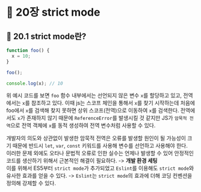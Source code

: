 # 📕 20장 strict mode

## 📝 20.1 strict mode란?

```js
function foo() {
  x = 10;
}

foo();

console.log(x); // 10
```

위 예시 코드를 보면 `foo` 함수 내부에서는 선언되지 않은 변수 `x`를 할당하고 있고, 전역에서는 `x`를 참조하고 있다. 이때 js는 스코프 체인을 통해서 `x`를 찾기 시작하는데 처음에 foo에서 `x`를 검색해 찾지 못하면 상위 스코프(전역)으로 이동하여 `x`를 검색한다. 전역에서도 `x`가 존재하지 않기 때문에 `ReferenceError`를 발생시킬 것 같지만 JS가 `암묵적 전역`으로 전역 객체에 `x`를 동적 생성하여 전역 변수처럼 사용할 수 있다.

개발자의 의도와 상관없이 발생한 암묵적 전역은 오류를 발생할 원인이 될 가능성이 크기 때문에 반드시 `let`, `var`, `const` 키워드를 사용해 변수를 선언하고 사용해야 한다.  
이러한 문제 외에도 오타나 문법적 오류로 인한 실수는 언제나 발생할 수 있어 안정적인 코드를 생산하기 위해서 근본적인 해결이 필요하다. -> **개발 환경 세팅**  
이를 위해서 ES5부터 `strict mode`가 추가되었고 `Eslint`를 이용해도 `strict mode`와 유사한 효과를 얻을 수 있다. -> `Eslint`는 `strict mode`의 효과에 더해 코딩 컨벤션을 정의해 강제할 수 있다.
